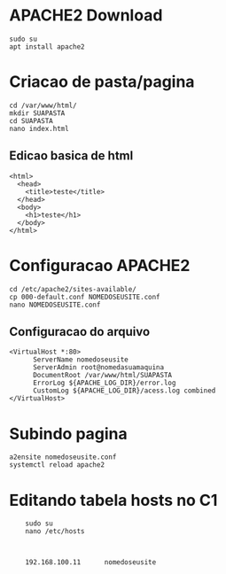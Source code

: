 # APACHE2 Download
    sudo su
    apt install apache2
    
# Criacao de pasta/pagina
    cd /var/www/html/
    mkdir SUAPASTA
    cd SUAPASTA 
    nano index.html
    
## Edicao basica de html
    <html>
      <head>
        <title>teste</title>
      </head>
      <body>
        <h1>teste</h1>
      </body>
    </html>

# Configuracao APACHE2
    cd /etc/apache2/sites-available/
    cp 000-default.conf NOMEDOSEUSITE.conf
    nano NOMEDOSEUSITE.conf
    
## Configuracao do arquivo
    <VirtualHost *:80>
          ServerName nomedoseusite
          ServerAdmin root@nomedasuamaquina
          DocumentRoot /var/www/html/SUAPASTA
          ErrorLog ${APACHE_LOG_DIR}/error.log
          CustomLog ${APACHE_LOG_DIR}/acess.log combined
    </VirtualHost>
    
 
 # Subindo pagina
    a2ensite nomedoseusite.conf
    systemctl reload apache2
 
 # Editando tabela hosts no C1
        sudo su
        nano /etc/hosts
        
        
        
        192.168.100.11      nomedoseusite
